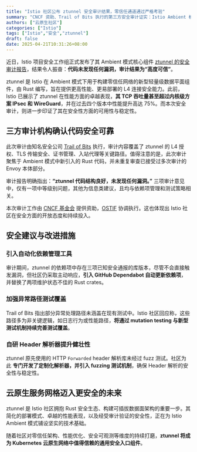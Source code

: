 ```yaml
---
title: "Istio 社区公布 ztunnel 安全审计结果，零信任通道通过严格考验"
summary: "CNCF 资助、Trail of Bits 执行的第三方安全审计证实：Istio Ambient 模式核心组件 ztunnel 代码无漏洞，架构安全可信。"
authors: ["云原生社区"]
categories: ["Istio"]
tags: ["Istio","安全","ztunnel"]
draft: false
date: 2025-04-21T10:31:26+08:00
---
```


近日，Istio 项目安全工作组正式发布了其 Ambient 模式核心组件 [ztunnel 的安全审计报告](https://istio.io/latest/blog/2025/ztunnel-security-assessment/)，结果令人振奋：**代码未发现任何漏洞，审计结果为“高度可信”**。

ztunnel 是 Istio 在 Ambient 模式下用于构建零信任网络的新型轻量级数据平面组件，由 Rust 编写，旨在提供更高性能、更易部署的 L4 连接安全能力。此前，Istio 已展示了 ztunnel 在性能方面的卓越表现，**其 TCP 吞吐量甚至超过内核级方案 IPsec 和 WireGuard**，并在过去四个版本中性能提升高达 75%。而本次安全审计，则进一步印证了其在安全性方面的可用性与稳定性。

## 三方审计机构确认代码安全可靠

此次审计由知名安全公司 [Trail of Bits](https://www.trailofbits.com/) 执行，审计内容覆盖了 ztunnel 的 L4 授权、TLS 传输安全、证书管理、入站代理等关键路径。值得注意的是，此次审计聚焦于 Ambient 模式中新引入的 Rust 代码，并未重复审查已接受过多次审计的 Envoy 本体部分。

审计报告明确指出：**“ztunnel 代码结构良好，未发现任何漏洞。”** 三项审计意见中，仅有一项中等级别问题，其他为信息类建议，且均与依赖项管理和测试策略相关。

本次审计工作由 [CNCF 基金会](https://www.cncf.io/) 提供资助，[OSTIF](https://ostif.org/) 协调执行。这也体现出 Istio 社区在安全方面的开放态度和持续投入。

## 安全建议与改进措施

### 引入自动化依赖管理工具

审计期间，ztunnel 的依赖项中存在三项已知安全通报的库版本，尽管不会直接触发漏洞，但社区仍采取主动响应，**引入 GitHub Dependabot 自动更新依赖项**，并替换了两项维护状态不佳的 Rust crates。

### 加强异常路径测试覆盖

Trail of Bits 指出部分异常处理路径未涵盖在现有测试中。Istio 社区回应称，这些路径多为非关键逻辑，如日志行为或性能路径，**将通过 mutation testing 与新型测试机制持续完善测试覆盖**。

### 自研 Header 解析器提升健壮性

ztunnel 原先使用的 HTTP `Forwarded` header 解析库未经过 fuzz 测试。社区为此 **专门开发了定制化解析器，并引入 fuzzing 测试机制**，确保 Header 解析的安全性与稳定性。

## 云原生服务网格迈入更安全的未来

ztunnel 是 Istio 社区拥抱 Rust 安全生态、构建可插拔数据面架构的重要一步。其简化的部署模式、卓越的性能表现，以及经受审计验证的安全性，正在为 Istio Ambient 模式铺设坚实的技术基础。

随着社区对零信任架构、性能优化、安全可观测等维度的持续打磨，**ztunnel 将成为 Kubernetes 云原生网络中值得信赖的通用安全入口组件**。
